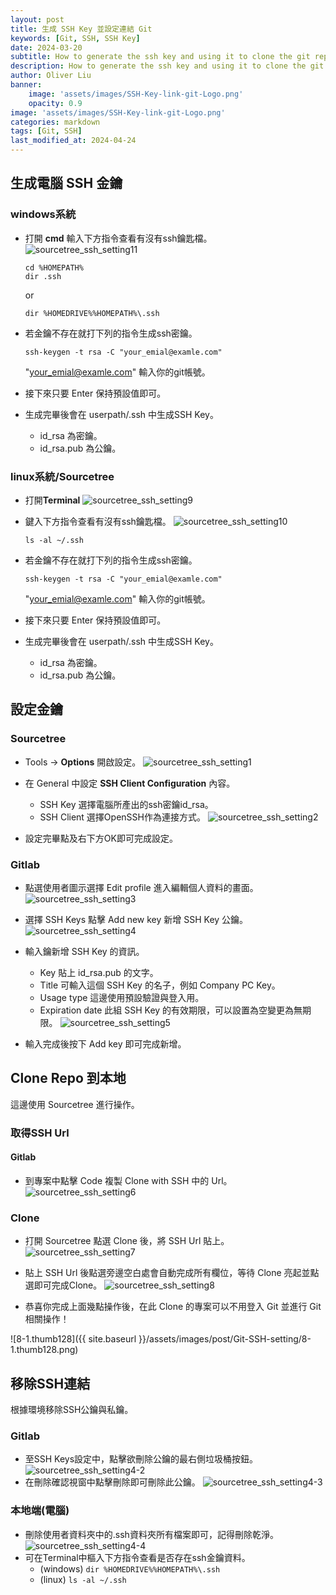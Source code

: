 ```yaml
---
layout: post
title: 生成 SSH Key 並設定連結 Git
keywords: [Git, SSH, SSH Key]
date: 2024-03-20
subtitle: How to generate the ssh key and using it to clone the git repository.
description: How to generate the ssh key and using it to clone the git repository.
author: Oliver Liu
banner:
    image: 'assets/images/SSH-Key-link-git-Logo.png'
    opacity: 0.9
image: 'assets/images/SSH-Key-link-git-Logo.png'
categories: markdown
tags: [Git, SSH]
last_modified_at: 2024-04-24
--- 
```



## 生成電腦 SSH 金鑰
### windows系統
- 打開 **cmd** 輸入下方指令查看有沒有ssh鑰匙檔。
    ![sourcetree_ssh_setting11](https://hackmd.io/_uploads/ryaKly_Ra.png)

	```
	cd %HOMEPATH%
	dir .ssh
	```
	or
	        
	```
	dir %HOMEDRIVE%%HOMEPATH%\.ssh
	```

- 若金鑰不存在就打下列的指令生成ssh密鑰。
	```
	ssh-keygen -t rsa -C "your_emial@examle.com"
	```
    "your_emial@examle.com" 輸入你的git帳號。

- 接下來只要 Enter 保持預設值即可。

- 生成完畢後會在 userpath/.ssh 中生成SSH Key。
    - id_rsa 為密鑰。
    - id_rsa.pub 為公鑰。

### linux系統/Sourcetree
- 打開**Terminal** 
![sourcetree_ssh_setting9](https://hackmd.io/_uploads/H1ZbRCwR6.png)


- 鍵入下方指令查看有沒有ssh鑰匙檔。
![sourcetree_ssh_setting10](https://hackmd.io/_uploads/HkbqA0vRT.png)
	```
	ls -al ~/.ssh
	```

- 若金鑰不存在就打下列的指令生成ssh密鑰。
	```
	ssh-keygen -t rsa -C "your_emial@examle.com"
	```
    "your_emial@examle.com" 輸入你的git帳號。

- 接下來只要 Enter 保持預設值即可。

- 生成完畢後會在 userpath/.ssh 中生成SSH Key。
    - id_rsa 為密鑰。
    - id_rsa.pub 為公鑰。

## 設定金鑰

### Sourcetree
- Tools -> **Options** 開啟設定。
![sourcetree_ssh_setting1](https://hackmd.io/_uploads/H1AgFpPR6.png)

- 在 General 中設定 **SSH Client Configuration** 內容。
    - SSH Key 選擇電腦所產出的ssh密鑰id_rsa。
    - SSH Client 選擇OpenSSH作為連接方式。
![sourcetree_ssh_setting2](https://hackmd.io/_uploads/H1_ZF6vRT.png)
- 設定完畢點及右下方OK即可完成設定。

### Gitlab

- 點選使用者圖示選擇 Edit profile 進入編輯個人資料的畫面。
![sourcetree_ssh_setting3](https://hackmd.io/_uploads/rkV5naPAa.png)

- 選擇 SSH Keys 點擊 Add new key 新增 SSH Key 公鑰。
![sourcetree_ssh_setting4](https://hackmd.io/_uploads/SJ-xMJ_RT.png)


- 輸入鑰新增 SSH Key 的資訊。
    - Key 貼上 id_rsa.pub 的文字。
    - Title 可輸入這個 SSH Key 的名子，例如 Company PC Key。
    - Usage type 這邊使用預設驗證與登入用。
    - Expiration date 此組 SSH Key 的有效期限，可以設置為空變更為無期限。
![sourcetree_ssh_setting5](https://hackmd.io/_uploads/rJZqM0P0p.png)

- 輸入完成後按下 Add key 即可完成新增。

## Clone Repo 到本地
這邊使用 Sourcetree 進行操作。

### 取得SSH Url
#### Gitlab
- 到專案中點擊 Code 複製 Clone with SSH 中的 Url。
![sourcetree_ssh_setting6](https://hackmd.io/_uploads/rkjt_CvCp.png)

### Clone

- 打開 Sourcetree 點選 Clone 後，將 SSH Url 貼上。
![sourcetree_ssh_setting7](https://hackmd.io/_uploads/HyyUoCvRa.png)

- 貼上 SSH Url 後點選旁邊空白處會自動完成所有欄位，等待 Clone 亮起並點選即可完成Clone。
![sourcetree_ssh_setting8](https://hackmd.io/_uploads/HJTIjRPAT.png)
- 恭喜你完成上面幾點操作後，在此 Clone 的專案可以不用登入 Git 並進行 Git 相關操作！

![8-1.thumb128]({{ site.baseurl }}/assets/images/post/Git-SSH-setting/8-1.thumb128.png)

## 移除SSH連結
根據環境移除SSH公鑰與私鑰。
### Gitlab
- 至SSH Keys設定中，點擊欲刪除公鑰的最右側垃圾桶按鈕。
![sourcetree_ssh_setting4-2](https://hackmd.io/_uploads/SkYQv8L-C.png)
- 在刪除確認視窗中點擊刪除即可刪除此公鑰。
![sourcetree_ssh_setting4-3](https://hackmd.io/_uploads/HyRTPLLb0.png)

### 本地端(電腦)
- 刪除使用者資料夾中的.ssh資料夾所有檔案即可，記得刪除乾淨。
![sourcetree_ssh_setting4-4](https://hackmd.io/_uploads/rySNtII-A.png)
- 可在Terminal中樞入下方指令查看是否存在ssh金鑰資料。
    - (windows) `dir %HOMEDRIVE%%HOMEPATH%\.ssh`
    - (linux) `ls -al ~/.ssh`
